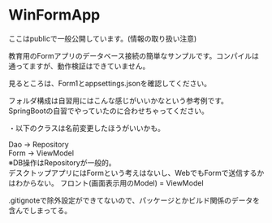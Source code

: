 # WinFormApp

ここはpublicで一般公開しています。(情報の取り扱い注意)

教育用のFormアプリのデータベース接続の簡単なサンプルです。コンパイルは通ってますが、動作検証はできていません。

見るところは、Form1とappsettings.jsonを確認してください。

フォルダ構成は自習用にはこんな感じがいいかなという参考例です。SpringBootの自習でやっていたのに合わせちゃってください。



・以下のクラスは名前変更したほうがいいかも。

Dao → Repository  
Form → ViewModel  
※DB操作はRepositoryが一般的。  
デスクトップアプリにはFormという考えはないし、WebでもFormで送信するかはわからない。
フロント(画面表示用のModel) =  ViewModel




.gitignoteで除外設定ができてないので、パッケージとかビルド関係のデータを含んでしまってる。

